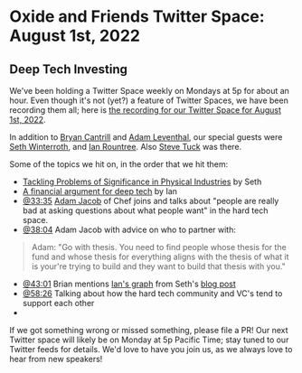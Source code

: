 # Oxide and Friends Twitter Space: August 1st, 2022

## Deep Tech Investing

We've been holding a Twitter Space weekly on Mondays at 5p for about an hour.
Even though it's not (yet?) a feature of Twitter Spaces, we have been
recording them all; here is
[the recording for our Twitter Space for August 1st, 2022](https://youtu.be/67sp1l_sDkw).

In addition to
[Bryan Cantrill](https://twitter.com/bcantrill) and
[Adam Leventhal](https://twitter.com/ahl),
our special guests were
[Seth Winterroth](https://twitter.com/Sethwinterroth),
and [Ian Rountree](https://twitter.com/IanRountree).
Also [Steve Tuck](https://twitter.com/ahl) was there.

Some of the topics we hit on, in the order that we hit them:

- [Tackling Problems of Significance in Physical Industries](https://eclipse.vc/blog/tackling-problems-of-significance-in-physical-industries/) by Seth
- [A financial argument for deep tech](https://medium.com/cantos-ventures/a-financial-argument-for-deep-tech-2b01bf6e663a) by Ian 
- [@33:35](https://youtu.be/67sp1l_sDkw?t=2015) [Adam Jacob](https://www.chef.io/blog/author/adam) of Chef joins and talks about "people are really bad at asking questions about what people want" in the hard tech space.
- [@38:04](https://youtu.be/67sp1l_sDkw?t=2284) Adam Jacob with advice on who to partner with:
 > Adam: "Go with thesis. You need to find people whose thesis for the fund and whose thesis for everything aligns with the thesis of what it is your're trying to build and they want to build that thesis with you."
- [@43:01](https://youtu.be/67sp1l_sDkw?t=2580) Brian mentions [Ian's graph](https://eclipse.vc/wp-content/uploads/2022/07/1_Gksz_fIAWDBMxplE9tflDQ.jpg) from Seth's [blog post](https://eclipse.vc/blog/tackling-problems-of-significance-in-physical-industries/)
- [@58:26](https://youtu.be/67sp1l_sDkw?t=3506) Talking about how the hard tech community and VC's tend to support each other
- 


If we got something wrong or missed something, please file a PR!
Our next Twitter space will likely be on Monday at 5p Pacific Time; stay tuned
to our Twitter feeds for details.  We'd love to have you join us, as we
always love to hear from new speakers!


